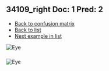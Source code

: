 ## 34109_right Doc: 1 Pred: 2
- [Back to confusion matrix](https://github.com/juliandewit/kaggle_retinopathy/blob/master/matrix.md)
- [Back to list](https://github.com/juliandewit/kaggle_retinopathy/blob/master/lists/12/list.md)
- [Next example in list](https://github.com/juliandewit/kaggle_retinopathy/blob/master/lists/12/34/34350_left.md)

![Eye](https://retinopaty.blob.core.windows.net/size1024/34109_right_1.jpeg)

### 

![Eye]()
